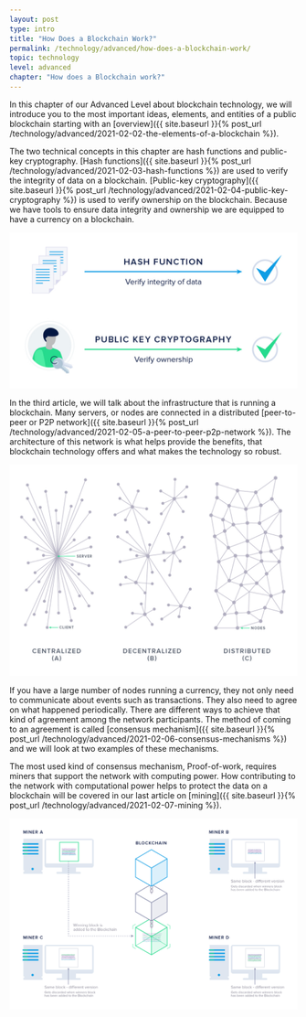 ```yaml
---
layout: post
type: intro
title: "How Does a Blockchain Work?"
permalink: /technology/advanced/how-does-a-blockchain-work/
topic: technology
level: advanced
chapter: "How does a Blockchain work?"
---
```


In this chapter of our Advanced Level about blockchain technology, we will introduce you to the most important ideas, elements, and entities of a public blockchain starting with an [overview]({{ site.baseurl }}{% post_url /technology/advanced/2021-02-02-the-elements-of-a-blockchain %}).

The two technical concepts in this chapter are hash functions and public-key cryptography. [Hash functions]({{ site.baseurl }}{% post_url /technology/advanced/2021-02-03-hash-functions %}) are used to verify the integrity of data on a blockchain. [Public-key cryptography]({{ site.baseurl }}{% post_url /technology/advanced/2021-02-04-public-key-cryptography %}) is used to verify ownership on the blockchain. Because we have tools to ensure data integrity and ownership we are equipped to have a currency on a blockchain.

![How it works](/assets/post_files/technology/advanced/public-key-cryptography/how_it_works.jpg)

In the third article, we will talk about the infrastructure that is running a blockchain. Many servers, or nodes are connected in a distributed [peer-to-peer or P2P network]({{ site.baseurl }}{% post_url /technology/advanced/2021-02-05-a-peer-to-peer-p2p-network %}). The architecture of this network is what helps provide the benefits, that blockchain technology offers and what makes the technology so robust.

![P2P network](/assets/post_files/technology/advanced/a-peer-to-peer-p2p-network/central-distri.jpg)

If you have a large number of nodes running a currency, they not only need to communicate about events such as transactions. They also need to agree on what happened periodically. There are different ways to achieve that kind of agreement among the network participants. The method of coming to an agreement is called [consensus mechanism]({{ site.baseurl }}{% post_url /technology/advanced/2021-02-06-consensus-mechanisms %}) and we will look at two examples of these mechanisms.

The most used kind of consensus mechanism, Proof-of-work, requires miners that support the network with computing power. How contributing to the network with computational power helps to protect the data on a blockchain will be covered in our last article on [mining]({{ site.baseurl }}{% post_url /technology/advanced/2021-02-07-mining %}).

![Mining](/assets/post_files/technology/advanced/mining/miner.jpg)
